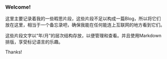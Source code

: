 ### Welcome!

这里主要记录着我的一些暇思片段，这些片段不足以构成一篇Blog，所以将它们放在这里，相当于一个备忘录吧，确保我能在任何能连上互联网的地方看到它们。

这些片段文字以“年/月”的层次结构存放，以便管理和查看。并且使用Markdown排版，享受标记语言的乐趣。

Thanks!

